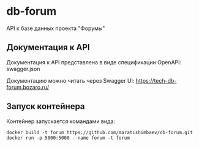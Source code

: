 # db-forum
API к базе данных проекта "Форумы"

## Документация к API
Документация к API представлена в виде спецификации OpenAPI: swagger.json

Документацию можно читать через Swagger UI: https://tech-db-forum.bozaro.ru/

## Запуск контейнера
Контейнер запускается командами вида:
```
docker build -t forum https://github.com/maratishimbaev/db-forum.git
docker run -p 5000:5000 --name forum -t forum
```